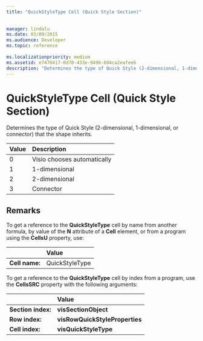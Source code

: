 ```yaml
---
title: "QuickStyleType Cell (Quick Style Section)"
 
 
manager: lindalu
ms.date: 03/09/2015
ms.audience: Developer
ms.topic: reference
 
ms.localizationpriority: medium
ms.assetid: e7470417-0d70-433e-9496-604ca2eafee6
description: "Determines the type of Quick Style (2-dimensional, 1-dimensional, or connector) that the shape inherits."
---
```


# QuickStyleType Cell (Quick Style Section)

Determines the type of Quick Style (2-dimensional, 1-dimensional, or connector) that the shape inherits. 
  
|**Value**|**Description**|
|:-----|:-----|
|0  <br/> |Visio chooses automatically  <br/> |
|1  <br/> |1-dimensional  <br/> |
|2  <br/> |2-dimensional  <br/> |
|3  <br/> |Connector  <br/> |
   
## Remarks

To get a reference to the **QuickStyleType** cell by name from another formula, by value of the **N** attribute of a **Cell** element, or from a program using the **CellsU** property, use: 
  
||Value |
|:-----|:-----|
| **Cell name:**  <br/> | QuickStyleType  <br/> |
   
To get a reference to the **QuickStyleType** cell by index from a program, use the **CellsSRC** property with the following arguments: 
  
||Value |
|:-----|:-----|
| **Section index:**  <br/> |**visSectionObject** <br/> |
| **Row index:**  <br/> |**visRowQuickStyleProperties** <br/> |
| **Cell index:**  <br/> |**visQuickStyleType** <br/> |
   

